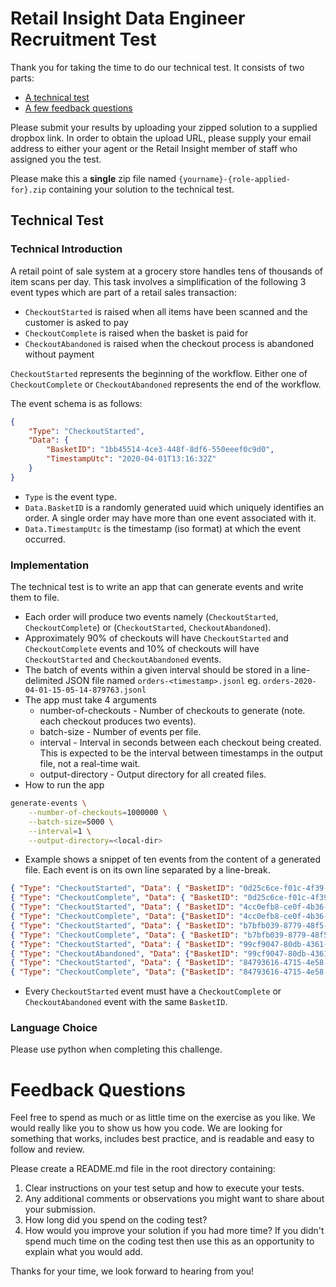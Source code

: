 Retail Insight Data Engineer Recruitment Test
==================================

Thank you for taking the time to do our technical test. It consists of two parts:

*  [A technical test](#technical-test)
*  [A few feedback questions](#feedback-questions)

Please submit your results by uploading your zipped solution to a supplied dropbox link. In order to obtain the upload URL, please supply your email address to either your agent or the Retail Insight member of staff who assigned you the test.

Please make this a **single** zip file named `{yourname}-{role-applied-for}.zip` containing your solution to the technical test.

## Technical Test

### Technical Introduction

A retail point of sale system at a grocery store handles tens of thousands of item scans per day. This task involves a simplification of the following 3 event types which are part of a retail sales transaction:
-  `CheckoutStarted` is raised when all items have been scanned and the customer is asked to pay
-  `CheckoutComplete` is raised when the basket is paid for
-  `CheckoutAbandoned` is raised when the checkout process is abandoned without payment

`CheckoutStarted` represents the beginning of the workflow. Either one of `CheckoutComplete` or `CheckoutAbandoned` represents the end of the workflow.

The event schema is as follows:

```json
{
    "Type": "CheckoutStarted",
    "Data": {
        "BasketID": "1bb45514-4ce3-448f-8df6-550eeef0c9d0",
        "TimestampUtc": "2020-04-01T13:16:32Z"
    }
}
```

-  `Type` is the event type.
-  `Data.BasketID` is a randomly generated uuid which uniquely identifies an order. A single order may have more than one event associated with it.
-  `Data.TimestampUtc` is the timestamp (iso format) at which the event occurred.

### Implementation

The technical test is to write an app that can generate events and write them to file.

*  Each order will produce two events namely (`CheckoutStarted`, `CheckoutComplete`) or (`CheckoutStarted`, `CheckoutAbandoned`).
*  Approximately 90% of checkouts will have `CheckoutStarted` and `CheckoutComplete` events and 10% of checkouts will have  `CheckoutStarted` and `CheckoutAbandoned` events.
*  The batch of events within a given interval should be stored in a line-delimited JSON file named `orders-<timestamp>.jsonl` eg. `orders-2020-04-01-15-05-14-879763.jsonl`
*  The app must take 4 arguments
    * number-of-checkouts - Number of checkouts to generate (note. each checkout produces two events).
    * batch-size - Number of events per file.
    * interval - Interval in seconds between each checkout being created. This is expected to be the interval between timestamps in the output file, not a real-time wait.
    * output-directory - Output directory for all created files.
*  How to run the app

```bash
generate-events \
    --number-of-checkouts=1000000 \
    --batch-size=5000 \
    --interval=1 \
    --output-directory=<local-dir>
```

*  Example shows a snippet of ten events from the content of a generated file. Each event is on its own line separated by a line-break.

```json
{ "Type": "CheckoutStarted", "Data": { "BasketID": "0d25c6ce-f01c-4f39-8d93-168428c92153", "TimestampUtc": "2020-04-14T19:12:32Z" } }
{ "Type": "CheckoutComplete", "Data": { "BasketID": "0d25c6ce-f01c-4f39-8d93-168428c92153", "TimestampUtc": "2020-04-14T19:12:32Z"} }
{ "Type": "CheckoutStarted", "Data": { "BasketID": "4cc0efb8-ce0f-4b36-afe6-f7a6ad3639c7", "TimestampUtc": "2020-04-14T19:12:33Z" } }
{ "Type": "CheckoutComplete", "Data": {"BasketID": "4cc0efb8-ce0f-4b36-afe6-f7a6ad3639c7", "TimestampUtc": "2020-04-14T19:12:33Z"} }
{ "Type": "CheckoutStarted", "Data": { "BasketID": "b7bfb039-8779-48f5-86fa-808ae277a503", "TimestampUtc": "2020-04-14T19:12:34Z" } }
{ "Type": "CheckoutComplete", "Data": { "BasketID": "b7bfb039-8779-48f5-86fa-808ae277a503", "TimestampUtc": "2020-04-14T19:12:34Z"} }
{ "Type": "CheckoutStarted", "Data": { "BasketID": "99cf9047-80db-4361-869f-cbbd39fef463", "TimestampUtc": "2020-04-14T19:12:37Z" } }
{ "Type": "CheckoutAbandoned", "Data": {"BasketID": "99cf9047-80db-4361-869f-cbbd39fef463", "TimestampUtc": "2020-04-14T19:12:37Z"} }
{ "Type": "CheckoutStarted", "Data": { "BasketID": "84793616-4715-4e58-910b-4298cf24b632", "TimestampUtc": "2020-04-14T19:12:35Z" } }
{ "Type": "CheckoutComplete", "Data": {"BasketID": "84793616-4715-4e58-910b-4298cf24b632", "TimestampUtc": "2020-04-14T19:12:35Z"} }
```

*  Every `CheckoutStarted` event must have a `CheckoutComplete` or `CheckoutAbandoned` event with the same `BasketID`.

### Language Choice

Please use python when completing this challenge.

# Feedback Questions

Feel free to spend as much or as little time on the exercise as you like. We would really like you to show us how you code. We are looking for something that works, includes best practice, and is readable and easy to follow and review.

Please create a README.md file in the root directory containing:

1.  Clear instructions on your test setup and how to execute your tests.
1.  Any additional comments or observations you might want to share about your submission.
1.  How long did you spend on the coding test?
1.  How would you improve your solution if you had more time? If you didn't spend much time on the coding test then use this as an opportunity to explain what you would add.

Thanks for your time, we look forward to hearing from you!
